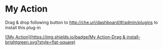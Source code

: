 # My Action

Drag & drop following button to http://che.url/dashboard/#/admin/plugins to install this plug-in

[![My Action](https://img.shields.io/badge/My Action-Drag & install-brightgreen.svg?style=flat-square)](http://eclipse.org/che/?install&uri=mvn:org.eclipse.che.ide:che-examples-action:zip:3.13.1-SNAPSHOT)
